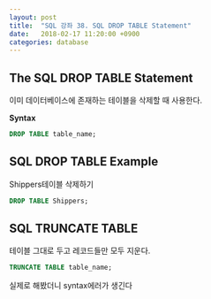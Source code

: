 ```yaml
---
layout: post
title:  "SQL 강좌 38. SQL DROP TABLE Statement"
date:   2018-02-17 11:20:00 +0900
categories: database
---
```


## The SQL DROP TABLE Statement

이미 데이터베이스에 존재하는 테이블을 삭제할 때 사용한다.

**Syntax**

```sql
DROP TABLE table_name;
```

## SQL DROP TABLE Example

Shippers테이블 삭제하기

```sql
DROP TABLE Shippers;
```

## SQL TRUNCATE TABLE

테이블 그대로 두고 레코드들만 모두 지운다.

```sql
TRUNCATE TABLE table_name;
```

실제로 해봤더니 syntax에러가 생긴다
